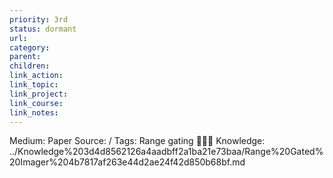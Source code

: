 ```yaml
---
priority: 3rd
status: dormant
url: 
category: 
parent: 
children: 
link_action: 
link_topic: 
link_project: 
link_course: 
link_notes: 
---
```

Medium: Paper
Source: /
Tags: Range gating
🏄🏼‍♂️ Knowledge: ../Knowledge%203d4d8562126a4aadbff2a1ba21e73baa/Range%20Gated%20Imager%204b7817af263e44d2ae24f42d850b68bf.md